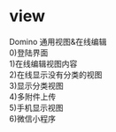 # view
 Domino 通用视图&amp;在线编辑<br>
 0)登陆界面<br>
 1)在线编辑视图内容<br>
 2)在线显示没有分类的视图<br>
 3)显示分类视图<br>
 4)多附件上传<br>
 5)手机显示视图<br>
 6)微信小程序<br>
